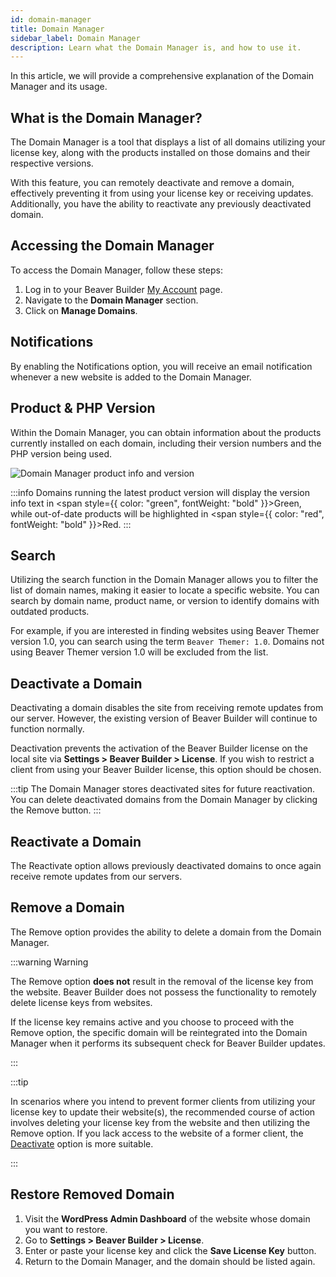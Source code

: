 ```yaml
---
id: domain-manager
title: Domain Manager
sidebar_label: Domain Manager
description: Learn what the Domain Manager is, and how to use it.
---
```


In this article, we will provide a comprehensive explanation of the Domain Manager and its usage.

## What is the Domain Manager?

The Domain Manager is a tool that displays a list of all domains utilizing your license key, along with the products installed on those domains and their respective versions.

With this feature, you can remotely deactivate and remove a domain, effectively preventing it from using your license key or receiving updates. Additionally, you have the ability to reactivate any previously deactivated domain.

## Accessing the Domain Manager

To access the Domain Manager, follow these steps:

1. Log in to your Beaver Builder [My Account](https://www.wpbeaverbuilder.com/my-account/) page.
2. Navigate to the **Domain Manager** section.
3. Click on **Manage Domains**.

## Notifications

By enabling the Notifications option, you will receive an email notification whenever a new website is added to the Domain Manager.

## Product & PHP Version

Within the Domain Manager, you can obtain information about the products currently installed on each domain, including their version numbers and the PHP version being used.

![Domain Manager product info and version](/img/beaver-builder/account--domain-manager--1.jpg)

:::info
Domains running the latest product version will display the version info text in <span style={{ color: "green", fontWeight: "bold" }}>Green</span>, while out-of-date products will be highlighted in <span style={{ color: "red", fontWeight: "bold" }}>Red</span>.
:::

## Search

Utilizing the search function in the Domain Manager allows you to filter the list of domain names, making it easier to locate a specific website. You can search by domain name, product name, or version to identify domains with outdated products.

For example, if you are interested in finding websites using Beaver Themer version 1.0, you can search using the term `Beaver Themer: 1.0`. Domains not using Beaver Themer version 1.0 will be excluded from the list.

## Deactivate a Domain

Deactivating a domain disables the site from receiving remote updates from our server. However, the existing version of Beaver Builder will continue to function normally.

Deactivation prevents the activation of the Beaver Builder license on the local site via **Settings > Beaver Builder > License**. If you wish to restrict a client from using your Beaver Builder license, this option should be chosen.

:::tip
The Domain Manager stores deactivated sites for future reactivation. You can delete deactivated domains from the Domain Manager by clicking the Remove button.
:::

## Reactivate a Domain

The Reactivate option allows previously deactivated domains to once again receive remote updates from our servers.

## Remove a Domain

The Remove option provides the ability to delete a domain from the Domain Manager.

:::warning Warning

The Remove option **does not** result in the removal of the license key from the website. Beaver Builder does not possess the functionality to remotely delete license keys from websites.

If the license key remains active and you choose to proceed with the Remove option, the specific domain will be reintegrated into the Domain Manager when it performs its subsequent check for Beaver Builder updates.

:::

:::tip

In scenarios where you intend to prevent former clients from utilizing your license key to update their website(s), the recommended course of action involves deleting your license key from the website and then utilizing the Remove option. If you lack access to the website of a former client, the [Deactivate](#deactivate-a-domain) option is more suitable.

:::

## Restore Removed Domain

1. Visit the **WordPress Admin Dashboard** of the website whose domain you want to restore.
2. Go to **Settings > Beaver Builder > License**.
3. Enter or paste your license key and click the **Save License Key** button.
4. Return to the Domain Manager, and the domain should be listed again.
